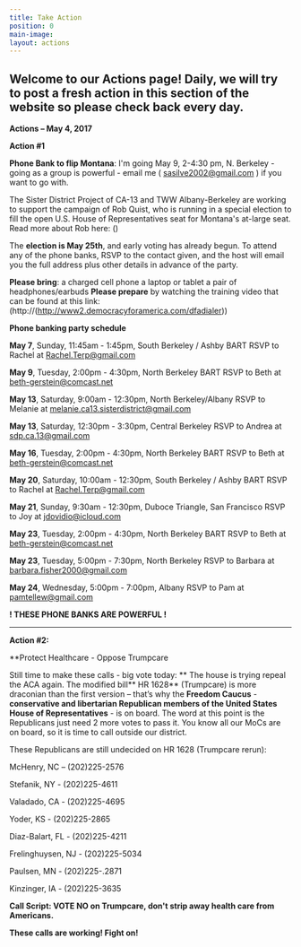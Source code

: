 ```yaml
---
title: Take Action
position: 0
main-image: 
layout: actions
---
```


## **Welcome to our Actions page!  Daily, we will try to post a fresh action in this section of the website so please check back every day.**

**Actions – May 4, 2017**

**Action #1**

**Phone Bank to flip Montana**:  I'm going May 9, 2-4:30 pm, N. Berkeley - going as a group is powerful - email me ( [sasilve2002@gmail.com](http://sasilve2002@gmail.com) ) if you want to go with.

The Sister District Project of CA-13 and TWW Albany-Berkeley are working to support the campaign of Rob Quist, who is running in a special election to fill the open U.S. House of Representatives seat for Montana's at-large seat. Read more about Rob here: ([](http://robquist.org)) 
 
The **election is May 25th**, and early voting has already begun.  To attend any of the phone banks, RSVP to the contact given, and the host will email you the full address plus other details in advance of the party.

**Please bring**:
a charged cell phone 
a laptop or tablet 
a pair of headphones/earbuds
**Please prepare** by watching the training video that can be found at this link:  (http://(http://www2.democracyforamerica.com/dfadialer))

**Phone banking party schedule**

**May 7**, Sunday, 11:45am - 1:45pm, South Berkeley / Ashby BART
RSVP to Rachel at Rachel.Terp@gmail.com

**May 9**, Tuesday, 2:00pm - 4:30pm, North Berkeley BART
RSVP to Beth at beth-gerstein@comcast.net

**May 13**, Saturday, 9:00am - 12:30pm, North Berkeley/Albany
RSVP to Melanie at melanie.ca13.sisterdistrict@gmail.com

**May 13**, Saturday, 12:30pm - 3:30pm, Central Berkeley
RSVP to Andrea at sdp.ca.13@gmail.com

**May 16**, Tuesday, 2:00pm - 4:30pm, North Berkeley BART
RSVP to Beth at beth-gerstein@comcast.net

**May 20**, Saturday, 10:00am - 12:30pm, South Berkeley / Ashby BART
RSVP to Rachel at Rachel.Terp@gmail.com

**May 21**, Sunday, 9:30am - 12:30pm, Duboce Triangle, San Francisco
RSVP to Joy at jdovidio@icloud.com

**May 23**, Tuesday, 2:00pm - 4:30pm, North Berkeley BART
RSVP to Beth at beth-gerstein@comcast.net

**May 23**, Tuesday, 5:00pm - 7:30pm, North Berkeley
RSVP to Barbara at barbara.fisher2000@gmail.com

**May 24**, Wednesday, 5:00pm - 7:00pm, Albany
RSVP to Pam at pamtellew@gmail.com

**!  THESE PHONE BANKS ARE POWERFUL !**
 
-----------------------

**Action #2:**

**Protect Healthcare - Oppose Trumpcare

Still time to make these calls - big vote today:
**
The house is trying repeal the ACA again. The modified bill** HR 1628** (Trumpcare) is more draconian than the first version – that’s why the **Freedom Caucus** - **conservative and libertarian Republican members of the United States House of Representatives** - is on board. The word at this point is the Republicans just need 2 more votes to pass it. You know all our MoCs are on board, so it is time to call outside our district.

These Republicans are still undecided on HR 1628 (Trumpcare rerun):

McHenry, NC – (202)225-2576

Stefanik, NY - (202)225-4611

Valadado, CA - (202)225-4695

Yoder, KS - (202)225-2865

Diaz-Balart, FL - (202)225-4211

Frelinghuysen, NJ - (202)225-5034

Paulsen, MN - (202)225-.2871

Kinzinger, IA - (202)225-3635

**Call Script: VOTE NO on Trumpcare, don't strip away health care from Americans.**

**These calls are working!  Fight on!**